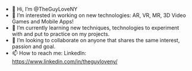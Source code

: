 - 👋 Hi, I’m @TheGuyLoveNY
- 👀 I’m interested in working on new technologies: AR, VR, MR, 3D Video Games and Mobile Apps!
- 🌱 I’m currently learning new techniques, technologies to experiment with and put to practice on my projects.
- 💞️ I’m looking to collaborate on anyone that shares the same interest, passion and goal.
- 📫 How to reach me: LinkedIn: https://www.linkedin.com/in/theguyloveny/

<!---
TheGuyLoveNY/TheGuyLoveNY is a ✨ special ✨ repository because its `README.md` (this file) appears on your GitHub profile.
You can click the Preview link to take a look at your changes.
--->
